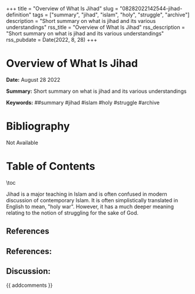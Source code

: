 +++
title = "Overview of What Is Jihad"
slug = "08282022142544-jihad-definition"
tags = ["summary", "jihad", "islam", "holy", "struggle", "archive"]
description = "Short summary on what is jihad and its various understandings"
rss_title = "Overview of What Is Jihad"
rss_description = "Short summary on what is jihad and its various understandings"
rss_pubdate = Date(2022, 8, 28)
+++



Overview of What Is Jihad
=========

**Date:** August 28 2022

**Summary:** Short summary on what is jihad and its various understandings

**Keywords:** ##summary #jihad #islam #holy #struggle #archive

Bibliography
==========

Not Available

Table of Contents
=========

\toc

Jihad is a major teaching in Islam and is often confused in modern discussion of contemporary Islam. It is often simplistically translated in English to mean, "holy war". However, it has a much deeper meaning relating to the notion of struggling for the sake of God.

## References

## References:
## Discussion: 

{{ addcomments }}
